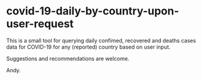 # covid-19-daily-by-country-upon-user-request
This is a small tool for querying daily confimed, recovered and deaths cases data for COVID-19 for any (reported) country based on user input.

Suggestions and recommendations are welcome. 

Andy.
